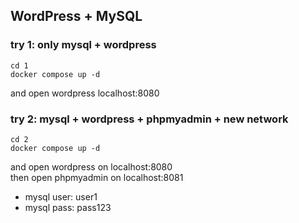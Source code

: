 ## WordPress + MySQL

### try 1: only mysql + wordpress

```
cd 1
docker compose up -d
```
and open wordpress localhost:8080<br>


### try 2: mysql + wordpress + phpmyadmin + new network

```
cd 2
docker compose up -d
```
and open wordpress on localhost:8080<br>
then open phpmyadmin on localhost:8081<br>
* mysql user: user1
* mysql pass: pass123


